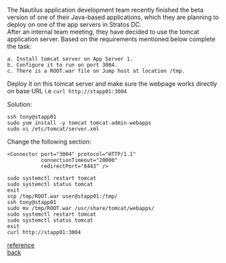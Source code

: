 The Nautilus application development team recently finished the beta version of one of their Java-based applications, which they are planning to deploy on one of the app servers in Stratos DC.  
After an internal team meeting, they have decided to use the tomcat application server. Based on the requirements mentioned below complete the task:  
```
a. Install tomcat server on App Server 1.
b. Configure it to run on port 3004.
c. There is a ROOT.war file on Jump host at location /tmp.
```  
Deploy it on this tomcat server and make sure the webpage works directly on base URL i.e `curl http://stapp01:3004`

Solution:
```
ssh tony@stapp01
sudo yum install -y tomcat tomcat-admin-webapps
sudo vi /etc/tomcat/server.xml
```
Change the following section:  
```
<Connector port="3004" protocol="HTTP/1.1"
           connectionTimeout="20000"
           redirectPort="8443" />
```
```
sudo systemctl restart tomcat
sudo systemctl status tomcat
exit
scp /tmp/ROOT.war user@stapp01:/tmp/
ssh tony@stapp01
sudo mv /tmp/ROOT.war /usr/share/tomcat/webapps/
sudo systemctl restart tomcat
sudo systemctl status tomcat
exit
curl http://stapp01:3004

```
[reference](https://docs.microfocus.com/UCMDBB/11.0/Content/Browser/Config_Tomcat_Default_Port.htm)  
[back](https://github.com/MederD/Kodekloud-Engineer-Tasks) 

